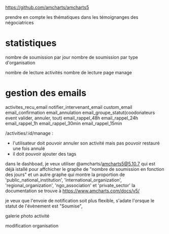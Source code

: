 https://github.com/amcharts/amcharts5


prendre en compte les thématiques dans les témoignanges des négociatrices

# statistiques
nombre de soumission par jour
nombre de soumission par type d'organisation

nombre de lecture activités
nombre de lecture page manage

# gestion des emails
activites_recu_email
notifier_intervenant_email
custom_email
email_confirmation
email_annulation
email_groupe_statut(coodonateurs event valider, annuler, tout)
email_rappel_48h
email_rappel_24h
email_rappel_1h
email_rappel_30min
email_rappel_15min


/activities/:id/manage :
- l'utilisateur doit pouvoir annuler son activité mais pas pouvoir restauré une fois annulé
- il doit pouvoir ajouter des tags

dans le dashboad, je veux utiliser @amcharts/amcharts5@5.10.7 qui est déjà istallé pour affchicher le graphe de "nombre de soumission en fonction des jours" et un autre graphe qui montre la proportion de 'public_national_institution', 'international_organization', 'regional_organization', 'ngo_association' et 'private_sector' la documentation se trouve à https://www.amcharts.com/docs/v5/


je veux que l'envoie de notification soit plus flexible, s'adate l'orsque le statut de l'évènement est "Soumise",


galerie photo activité


modification organisation
